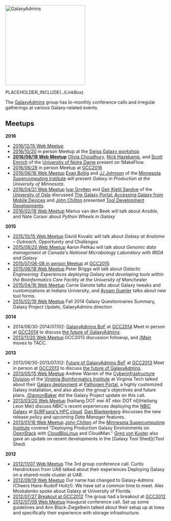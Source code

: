 <div class='center'><a href='/Community/GalaxyAdmins'><img src='/Images/GalaxyLogos/GalaxyAdmins.png' alt='GalaxyAdmins' width="250" /></a></div>

PLACEHOLDER_INCLUDE(../LinkBox)

The [GalaxyAdmins](../) group has bi-monthly conference calls and irregular gatherings at various Galaxy-related events.


## Meetups

**2016**

* [2016/12/15 Web Meetup](2016_12_15)
* [2016/10/20](/Events/Switzerland2016) in person Meetup at the [Swiss Galaxy workshop](/Events/Switzerland2016) 
* **[2016/08/18 Web Meetup](2016_08_18)**
    [Olivia Choudhury](https://engineering.nd.edu/profiles/colivia), [Nick Hazekamp](https://engineering.nd.edu/profiles/nhazekamp), and [Scott Emrich](https://www3.nd.edu/~semrich/) of the [University of Notre Dame](http://www.nd.edu/) present on !MakeFlow.
* [2016/06/28](https://gcc16.sched.org/event/7KLn/galaxyadmins-birds-of-a-feather) in person Meetup at [GCC2016](https://gcc2016.iu.edu/)
* [2016/06/16 Web Meetup](2016_06_16)
    [Evan Bollig](https://www.msi.umn.edu/staff/evan) and [JJ Johnson](https://www.msi.umn.edu/staff/jj) of the [Minnesota Supercomputing Institute](https://www.msi.umn.edu/) will present *Galaxy in Production at the University of Minnesota*.
* [2016/04/21 Web Meetup](2016_04_21)
    [Ivar Grytten](http://www.mn.uio.no/ifi/english/people/aca/ivargry/) and  [Geir Kjetil Sandve](http://www.mn.uio.no/ifi/english/people/aca/geirksa/) of the [University of Oslo](http://www.uio.no/) discussed [The Galaxy Portal: Accessing Galaxy from Mobile Devices](http://bioinformatics.oxfordjournals.org/content/early/2016/02/17/bioinformatics.btw042.full) and [John Chilton](/JohnChilton) presented [Tool Development Developments](http://planemo.readthedocs.org/en/latest/galaxy_changelog.html).
* [2016/02/18 Web Meetup](2016_02_18)
    Marius van den Beek will talk about *Ansible*, and Nate Coraor about *Python Wheels in Galaxy*

**2015**

* [2015/10/15 Web Meetup](2015_10_15)
    David Kovalic will talk about *Galaxy at Analome – Outreach, Opportunity and Challenges*
* [2015/08/20 Web Meetup](2015_08_20)
    Aaron Petkau will talk about *Genomic data management at Canada's National Microbiology Laboratory with IRIDA and Galaxy*
* [2015/07/06-08 in person Meetup](/Events/GCC2015/BoFs/GalaxyAdmins) at [GCC2015](http://gcc2015.tsl.ac.uk/)
* [2015/06/18 Web Meetup](2015_06_18)
    Peter Briggs will talk about *Galactic Engineering: Experiences deploying Galaxy and developing tools within the Bioinformatics Core Facility at the University of Manchester*
* [2015/04/16 Web Meetup](2015_04_16)
    Carrie Ganote talks about Galaxy tweaks and customizations at Indiana University, and [Aysam Guerler](/guerler) talks about new tool forms.
* [2015/02/19 Web Meetup](2015_02_19)
    Fall 2014 Galaxy Questionnaires Summary, Galaxy Project Update, GalaxyAdmins direction 

**2014**

* 2014/06/30-2014/07/02: [GalaxyAdmins BoF](/Events/GCC2014/BoFs/GalaxyAdmins) at [GCC2014](/Events/GCC2014)
    Meet in person at [GCC2014](/Events/GCC2014) to discuss [the future of GalaxyAdmins](/Community/GalaxyAdmins/Future).
* [2013/11/20 Web Meetup](2013_11_20)
    GCC2013 discussion followup, and [/Main](/Main) moves to TACC.

**2013**

* 2013/06/30-2013/07/02: [Future of GalaxyAdmins BoF](/Events/GCC2013/BoF/GalaxyAdmins) at [GCC2013](/Events/GCC2013)
    Meet in person at [GCC2013](/Events/GCC2013) to discuss [the future of GalaxyAdmins](/Community/GalaxyAdmins/Future).
* [2013/05/15 Web Meetup](2013_05_15)
    Andrew Warren of the [Cyberinfrastructure Division](http://www.vbi.vt.edu/faculty/group_overview/Cyberinfrastructure_Division) of the [Virginia Bioinformatics Institute](https://www.vbi.vt.edu/) at Virginia Tech talked about their [Galaxy deployment](http://rnaseq.pathogenportal.org/) at [Pathogen Portal](http://pathogenportal.org), a highly customized Galaxy installation, and also about the group's objectives and future plans.  [/DannonBaker](/DannonBaker) did the Galaxy Project update on this call.
* [2013/03/20 Web Meetup](2013_03_20)
    [hailiang DOT mei AT nbic DOT nl](Hailiang Leon Mei) discuss NBIC's recent experiences deploying the [NBIC Galaxy](http://galaxy.nbic.nl/) at [SURFsara's HPC cloud](https://www.surfsara.nl/).  [Dan Blankenberg](/Dan) discusses the new release policy and upcoming *Data Manager* features.
* [2013/01/16 Web Meetup](2013_01_16)
    [John Chilton](https://www.msi.umn.edu/users/chilton) of the [Minnesota Supercomputing Institute](https://www.msi.umn.edu/) covered "Deploying Production Galaxy Environments on [OpenStack](http://www.openstack.org/) with [CloudBioLinux](http://cloudbiolinux.org/) and CloudMan."  [Greg von Kuster](/greg_vonkuster) also gave an update on recent developments in the [Galaxy Tool Shed](/Tool Shed)

**2012**

* [2012/11/07 Web Meetup](2012_11_14)
    The 3rd group conference call. Curtis Hendrickson from UAB talked about their experiences Deploying Galaxy on a shared-node cluster at UAB.
* [2012/09/19 Web Meetup](2012_09_19)
    Our name has changed to Galaxy-Admins (Cheers Hans-Rudolf Holtz!).  We have set a common time to meet.  Alex Moskalenko spoke about Galaxy at University of Florida.
* [2012/07/27 Breakout at GCC2012](2012_07_27)
    The group had a breakout at [GCC2012](/Events/GCC2012)
* [2012/07/09 Web Meetup](2012_07_09) 
    Inaugural conference call. Set up some guidelines and Ann Black-Ziegelbein talked about their setup up at Iowa and specifically their experience with storage infrastructure.
